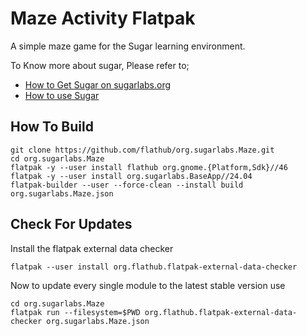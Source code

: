 # Maze Activity Flatpak

A simple maze game for the Sugar learning environment.

To Know more about sugar, Please refer to;

* [How to Get Sugar on sugarlabs.org](https://sugarlabs.org/)
* [How to use Sugar](https://help.sugarlabs.org/)

## How To Build

```
git clone https://github.com/flathub/org.sugarlabs.Maze.git
cd org.sugarlabs.Maze
flatpak -y --user install flathub org.gnome.{Platform,Sdk}//46
flatpak -y --user install org.sugarlabs.BaseApp//24.04
flatpak-builder --user --force-clean --install build org.sugarlabs.Maze.json
```

## Check For Updates

Install the flatpak external data checker
```
flatpak --user install org.flathub.flatpak-external-data-checker
```

Now to update every single module to the latest stable version use
```
cd org.sugarlabs.Maze
flatpak run --filesystem=$PWD org.flathub.flatpak-external-data-checker org.sugarlabs.Maze.json
```
